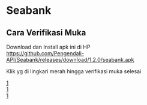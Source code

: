 # Seabank

## Cara Verifikasi Muka

Download dan Install apk ini di HP  
https://github.com/Pengendali-API/Seabank/releases/download/1.2.0/seabank.apk
  
Klik yg di lingkari merah hingga verifikasi muka selesai

[1](https://github.com/Pengendali-API/Seabank/releases/download/1.2.0/1.jpg)  
[1](https://github.com/Pengendali-API/Seabank/releases/download/1.2.0/2.jpg)  
[1](https://github.com/Pengendali-API/Seabank/releases/download/1.2.0/3.jpg)  

